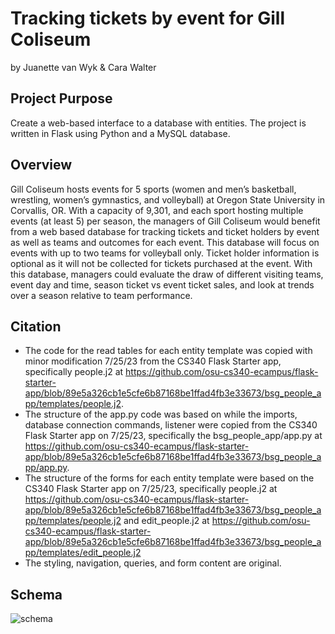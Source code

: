 # Tracking tickets by event for Gill Coliseum
by Juanette van Wyk & Cara Walter

## Project Purpose
Create a web-based interface to a database with entities. The project is written in Flask using Python and a MySQL database. 

## Overview 
Gill Coliseum hosts events for 5 sports (women and men’s basketball, wrestling, women’s gymnastics, and volleyball) at Oregon State University in Corvallis, OR. With a capacity of 9,301, and each sport hosting multiple events (at least 5) per season, the managers of Gill Coliseum would benefit from a web based database for tracking tickets and ticket holders by event as well as teams and outcomes for each event. This database will focus on events with up to two teams for volleyball only. Ticket holder information is optional as it will not be collected for tickets purchased at the event. With this database, managers could evaluate the draw of different visiting teams, event day and time, season ticket vs event ticket sales, and look at trends over a season relative to team performance.

## Citation
* The code for the read tables for each entity template was copied with minor modification 7/25/23 from the CS340 Flask Starter app, specifically people.j2 at https://github.com/osu-cs340-ecampus/flask-starter-app/blob/89e5a326cb1e5cfe6b87168be1ffad4fb3e33673/bsg_people_app/templates/people.j2.
* The structure of the app.py code was based on while the imports, database connection commands, listener were copied from the CS340 Flask Starter app on 7/25/23, specifically the bsg_people_app/app.py at https://github.com/osu-cs340-ecampus/flask-starter-app/blob/89e5a326cb1e5cfe6b87168be1ffad4fb3e33673/bsg_people_app/app.py.
* The structure of the forms for each entity template were based on the CS340 Flask Starter app on 7/25/23, specifically people.j2 at https://github.com/osu-cs340-ecampus/flask-starter-app/blob/89e5a326cb1e5cfe6b87168be1ffad4fb3e33673/bsg_people_app/templates/people.j2 and edit_people.j2 at https://github.com/osu-cs340-ecampus/flask-starter-app/blob/89e5a326cb1e5cfe6b87168be1ffad4fb3e33673/bsg_people_app/templates/edit_people.j2
* The styling, navigation, queries, and form content are original.

## Schema
![schema](https://github.com/jovw/coding-projects/assets/104602094/9cfb912a-e1ff-40c5-a8ce-45b91c01ed9c)




